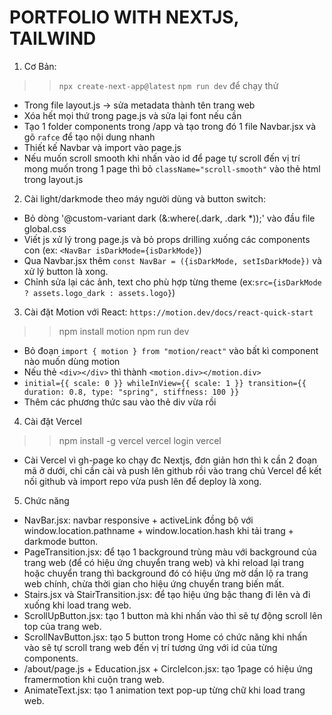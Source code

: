 # PORTFOLIO WITH NEXTJS, TAILWIND
1. Cơ Bản:
>> `npx create-next-app@latest`
>> `npm run dev` để chạy thử
- Trong file layout.js -> sửa metadata thành tên trang web
- Xóa hết mọi thứ trong page.js và sửa lại font nếu cần
- Tạo 1 folder components trong /app và tạo trong đó 1 file Navbar.jsx và gõ `rafce` để tạo nội dung nhanh
- Thiết kế Navbar và import vào page.js
- Nếu muốn scroll smooth khi nhấn vào id để page tự scroll đến vị trí mong muốn trong 1 page thì bỏ `className="scroll-smooth"` vào
thẻ html trong layout.js
2. Cài light/darkmode theo máy người dùng và button switch:
- Bỏ dòng '@custom-variant dark (&:where(.dark, .dark *));' vào đầu file global.css
- Viết js xử lý trong page.js và bỏ props drilling xuống các components con (ex: `<NavBar isDarkMode={isDarkMode}`)
- Qua Navbar.jsx thêm `const NavBar = ({isDarkMode, setIsDarkMode})` và xử lý button là xong.
- Chỉnh sửa lại các ảnh, text cho phù hợp từng theme (ex:`src={isDarkMode ? assets.logo_dark : assets.logo}`)

3. Cài đặt Motion với React: `https://motion.dev/docs/react-quick-start`
>> npm install motion
>> npm run dev
- Bỏ đoạn `import { motion } from "motion/react"` vào bất kì component nào muốn dùng motion
- Nếu thẻ `<div></div>` thì thành `<motion.div></motion.div>`
- `initial={{ scale: 0 }}
    whileInView={{ scale: 1 }}
    transition={{ duration: 0.8, type: "spring", stiffness: 100 }}`
- Thêm các phương thức sau vào thẻ div vừa rồi
4. Cài đặt Vercel
>> npm install -g vercel
>> vercel login
>> vercel
- Cài Vercel vì gh-page ko chạy đc Nextjs, đơn giản hơn thì k cần 2 đoạn mã ở dưới, chỉ cần cài và push lên github rồi vào trang chủ Vercel để kết nối github và import repo vừa push lên để deploy là xong.

5. Chức năng
- NavBar.jsx: navbar responsive + activeLink đồng bộ với window.location.pathname + window.location.hash khi tải trang + darkmode button.
- PageTransition.jsx: để tạo 1 background trùng màu với background của trang web (để có hiệu ứng chuyển trang web) và khi reload lại trang hoặc chuyển trang thì background đó có hiệu ứng mờ dần lộ ra trang web chính, chừa thời gian cho hiệu ứng chuyển trang biến mất.
- Stairs.jsx và StairTransition.jsx: để tạo hiệu ứng bậc thang đi lên và đi xuống khi load trang web.
- ScrollUpButton.jsx: tạo 1 button mà khi nhấn vào thì sẽ tự động scroll lên top của trang web.
- ScrollNavButton.jsx: tạo 5 button trong Home có chức năng khi nhấn vào sẽ tự scroll trang web đến vị trí tương ứng với id của từng components.
- /about/page.js + Education.jsx + CircleIcon.jsx: tạo 1page có hiệu ứng framermotion khi cuộn trang web.
- AnimateText.jsx: tạo 1 animation text pop-up từng chữ khi load trang web.

